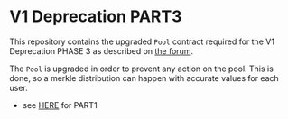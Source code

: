 # V1 Deprecation PART3

This repository contains the upgraded `Pool` contract required for the V1 Deprecation PHASE 3 as described on [the forum](https://governance.aave.com/t/temp-check-bgd-further-aave-v1-deprecation-strategy/15893/5).

The `Pool` is upgraded in order to prevent any action on the pool.
This is done, so a merkle distribution can happen with accurate values for each user.

- see [HERE](https://github.com/bgd-labs/v1-offboarding/tree/005cdb3f1db358f6aa3b71d59b218b12301e825e) for PART1
